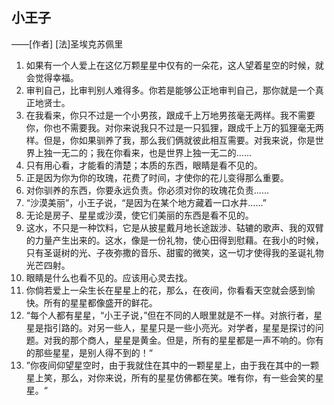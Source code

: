## 小王子

——[作者] [法]圣埃克苏佩里

1. 如果有一个人爱上在这亿万颗星星中仅有的一朵花，这人望着星空的时候，就会觉得幸福。
2. 审判自己，比审判别人难得多。你若是能够公正地审判自己，那你就是一个真正地贤士。
3. 在我看来，你只不过是一个小男孩，跟成千上万地男孩毫无两样。我不需要你，你也不需要我。对你来说我只不过是一只狐狸，跟成千上万的狐狸毫无两样。但是，你如果驯养了我，那么我们俩就彼此相互需要。对我来说，你是世界上独一无二的；我在你看来，也是世界上独一无二的......
4. 只有用心看，才能看的清楚；本质的东西，眼睛是看不见的。
5. 正是因为你为你的玫瑰，花费了时间，才使你的花儿变得那么重要。
6. 对你驯养的东西，你要永远负责。你必须对你的玫瑰花负责......
7. “沙漠美丽”，小王子说，“是因为在某个地方藏着一口水井......”
8. 无论是房子、星星或沙漠，使它们美丽的东西是看不见的。
9. 这水，不只是一种饮料，它是从披星戴月地长途跋涉、轱辘的歌声、我的双臂的力量产生出来的。这水，像是一份礼物，使心田得到慰藉。在我小的时候，只有圣诞树的光、子夜弥撒的音乐、甜蜜的微笑，这一切才使得我的圣诞礼物光芒四射。
10. 眼睛是什么也看不见的。应该用心灵去找。
11. 你倘若爱上一朵生长在星星上的花，那么，在夜间，你看看天空就会感到愉快。所有的星星都像盛开的鲜花。
12. “每个人都有星星，“小王子说，”但在不同的人眼里就是不一样。对旅行者，星星是指引路的。对另一些人，星星只是一些小亮光。对学者，星星是探讨的问题。对我的那个商人，星星是黄金。但是，所有的星星都是一声不响的。你有的那些星星，是别人得不到的！“
13. ”你夜间仰望星空时，由于我就住在其中的一颗星星上，由于我在其中的一颗星上笑，那么，对你来说，所有的星星仿佛都在笑。唯有你，有一些会笑的星星。“